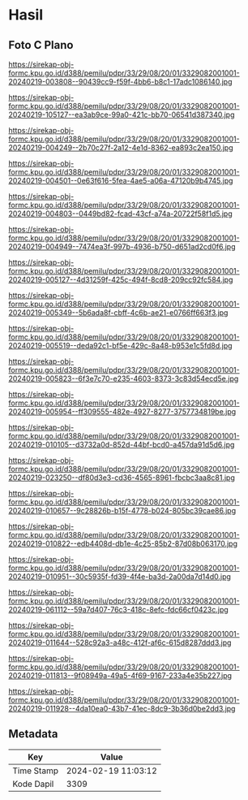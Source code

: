 # Hasil

## Foto C Plano

https://sirekap-obj-formc.kpu.go.id/d388/pemilu/pdpr/33/29/08/20/01/3329082001001-20240219-003808--90439cc9-f59f-4bb6-b8c1-17adc1086140.jpg

https://sirekap-obj-formc.kpu.go.id/d388/pemilu/pdpr/33/29/08/20/01/3329082001001-20240219-105127--ea3ab9ce-99a0-421c-bb70-06541d387340.jpg

https://sirekap-obj-formc.kpu.go.id/d388/pemilu/pdpr/33/29/08/20/01/3329082001001-20240219-004249--2b70c27f-2a12-4e1d-8362-ea893c2ea150.jpg

https://sirekap-obj-formc.kpu.go.id/d388/pemilu/pdpr/33/29/08/20/01/3329082001001-20240219-004501--0e63f616-5fea-4ae5-a06a-47120b9b4745.jpg

https://sirekap-obj-formc.kpu.go.id/d388/pemilu/pdpr/33/29/08/20/01/3329082001001-20240219-004803--0449bd82-fcad-43cf-a74a-20722f58f1d5.jpg

https://sirekap-obj-formc.kpu.go.id/d388/pemilu/pdpr/33/29/08/20/01/3329082001001-20240219-004949--7474ea3f-997b-4936-b750-d651ad2cd0f6.jpg

https://sirekap-obj-formc.kpu.go.id/d388/pemilu/pdpr/33/29/08/20/01/3329082001001-20240219-005127--4d31259f-425c-494f-8cd8-209cc92fc584.jpg

https://sirekap-obj-formc.kpu.go.id/d388/pemilu/pdpr/33/29/08/20/01/3329082001001-20240219-005349--5b6ada8f-cbff-4c6b-ae21-e0766ff663f3.jpg

https://sirekap-obj-formc.kpu.go.id/d388/pemilu/pdpr/33/29/08/20/01/3329082001001-20240219-005519--deda92c1-bf5e-429c-8a48-b953e1c5fd8d.jpg

https://sirekap-obj-formc.kpu.go.id/d388/pemilu/pdpr/33/29/08/20/01/3329082001001-20240219-005823--6f3e7c70-e235-4603-8373-3c83d54ecd5e.jpg

https://sirekap-obj-formc.kpu.go.id/d388/pemilu/pdpr/33/29/08/20/01/3329082001001-20240219-005954--ff309555-482e-4927-8277-3757734819be.jpg

https://sirekap-obj-formc.kpu.go.id/d388/pemilu/pdpr/33/29/08/20/01/3329082001001-20240219-010105--d3732a0d-852d-44bf-bcd0-a457da91d5d6.jpg

https://sirekap-obj-formc.kpu.go.id/d388/pemilu/pdpr/33/29/08/20/01/3329082001001-20240219-023250--df80d3e3-cd36-4565-8961-fbcbc3aa8c81.jpg

https://sirekap-obj-formc.kpu.go.id/d388/pemilu/pdpr/33/29/08/20/01/3329082001001-20240219-010657--9c28826b-b15f-4778-b024-805bc39cae86.jpg

https://sirekap-obj-formc.kpu.go.id/d388/pemilu/pdpr/33/29/08/20/01/3329082001001-20240219-010822--edb4408d-db1e-4c25-85b2-87d08b063170.jpg

https://sirekap-obj-formc.kpu.go.id/d388/pemilu/pdpr/33/29/08/20/01/3329082001001-20240219-010951--30c5935f-fd39-4f4e-ba3d-2a00da7d14d0.jpg

https://sirekap-obj-formc.kpu.go.id/d388/pemilu/pdpr/33/29/08/20/01/3329082001001-20240219-061112--59a7d407-76c3-418c-8efc-fdc66cf0423c.jpg

https://sirekap-obj-formc.kpu.go.id/d388/pemilu/pdpr/33/29/08/20/01/3329082001001-20240219-011644--528c92a3-a48c-412f-af6c-615d8287ddd3.jpg

https://sirekap-obj-formc.kpu.go.id/d388/pemilu/pdpr/33/29/08/20/01/3329082001001-20240219-011813--9f08949a-49a5-4f69-9167-233a4e35b227.jpg

https://sirekap-obj-formc.kpu.go.id/d388/pemilu/pdpr/33/29/08/20/01/3329082001001-20240219-011928--4da10ea0-43b7-41ec-8dc9-3b36d0be2dd3.jpg


## Metadata

| Key        | Value               |
| ---------- | ------------------- |
| Time Stamp | 2024-02-19 11:03:12 |
| Kode Dapil | 3309                |



